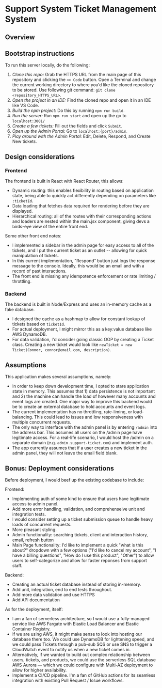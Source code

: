 # Support System Ticket Management System

## Overview

## Bootstrap instructions

To run this server locally, do the following:

1. _Clone this repo:_ Grab the HTTPS URL from the main page of this repository and clicking the `<> Code` button. Open a Terminal and change the current working directory to where you'd like the cloned repository to be stored. Use following git command: `git clone <repository_HTTPS_URL>`.
2. _Open the project in an IDE:_ Find the cloned repo and open it in an IDE like VS Code.
3. _Build the npm project:_ Do this by running `npm run build`.
4. _Run the server:_ Run `npm run start` and open up the go to `localhost:3001/`
5. _Create a few tickets:_ Fill out the fields and click `Submit`.
6. _Open up the Admin Portal:_ Go to `localhost:{port}/admin`.
7. _Play around with the Admin Portal:_ Edit, Delete, Respond, and Create New tickets.

## Design considerations

### Frontend

The frontend is built in React with React Router, this allows:

- Dynamic routing: this enables flexibility in routing based on application state, being able to quickly act differently depending on parameters like `:ticketId`.
- Data loading that fetches data required for rendering before they are displayed.
- Hierarchical routing: all of the routes with their corresponding actions and loaders are nested within the main.jsx component, giving devs a birds-eye view of the entire front end.

Some other front end notes:

- I implemented a sidebar in the admin page for easy access to all of the tickets, and I put the current ticket as an outlet -- allowing for quick manipulation of tickets.
- In this current implementation, "Respond" button just logs the response message to the console. Ideally, this would be an email and with a record of past interactions.
- The front end is missing any idempotence enforcement or rate limiting / throttling.

### Backend

The backend is built in Node/Express and uses an in-memory cache as a fake database.

- I designed the cache as a hashmap to allow for constant lookup of tickets based on `ticketId`.
- For actual deployment, I might mirror this as a key:value database like AWS DynamoDB.
- For data validation, I'd consider going classic OOP by creating a Ticket class. Creating a new ticket would look like `newTicket = new Ticket(Connor, connor@email.com, description)`.

## Assumptions

This application makes several assumptions, namely:

- In order to keep down development time, I opted to stare application state in memory. This assumes that 1) data persistence is not important and 2) the machine can handle the load of however many accounts and event logs are created. One major way to improve this backend would be to create an external database to hold accounts and event logs.
- The current implementation has no throttling, rate-liming, or load-balancing. This could lead to issues and low responsiveness with multiple concurrent requests.
- The only way to interface with the admin panel is by entering `/admin` into the address bar. This assumes all users on the /admin page have legitimate access. For a real-life scenario, I would host the /admin on a separate domain (e.g. `admin.support-ticket.com`) and implement auth.
- The app currently assumes that if a user creates a new ticket in the admin panel, they will not leave the email field blank.

## Bonus: Deployment considerations

Before deployment, I would beef up the existing codebase to include:

Frontend:

- Implementing auth of some kind to ensure that users have legitimate access to admin panel.
- Add more error handling, validation, and comprehenseive unit and integration tests.
- I would consider setting up a ticket submission queue to handle heavy loads of concurrent requests.
- More pleasant styling.
- Admin functionality: searching tickets, client and interaction history, email, refresh button
- Main Page functionality: I'd like to implement a quick "what is this about?" dropdown with a few options ("I'd like to cancel my account", "I have a billing questions", "How do I use this product", "Other") to allow users to self-categorize and allow for faster reponses from support staff.

Backend:

- Creating an actual ticket database instead of storing in-memory.
- Add unit, integration, end to end tests throughout.
- Add more data validation and use HTTPS
- Add API documentation

As for the deployment, itself:

- I am a fan of serverless architecture, so I would use a fully-managed service like AWS Fargate with Elastic Load Balancer and Elastic Container Registry.
- If we are using AWS, it might make sense to look into hosting our database there too. We could use DynamoDB for lightening speed, and we could pass Tickets through a pub-sub SQS or use SNS to trigger a CloudWatch event to notify us when a new ticket comes in.
- Alternatively, if we wanted to build out complex relationship between users, tickets, and products, we could use the serverless SQL database AWS Aurora — which we could configure with Multi-AZ deployment to allow for higher availability.
- Implement a CI/CD pipeline. I'm a fan of GitHub actions for its seamless integration with existing Pull Request / Issue workflows.

